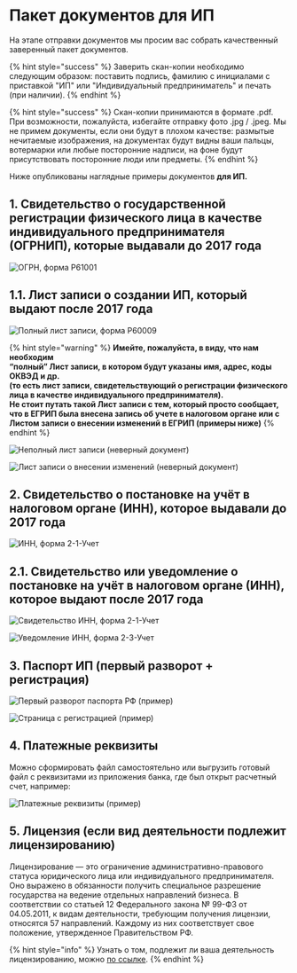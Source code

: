 # Пакет документов для ИП

На этапе отправки документов мы просим вас собрать качественный заверенный пакет документов.&#x20;

{% hint style="success" %}
Заверить скан-копии необходимо следующим образом: поставить подпись, фамилию с инициалами с приставкой "ИП" или "Индивидуальный предприниматель" и печать (при наличии).
{% endhint %}

{% hint style="success" %}
Скан-копии принимаются в формате .pdf. При возможности, пожалуйста, избегайте отправку фото .jpg / .jpeg. Мы не примем документы, если они будут в плохом качестве: размытые нечитаемые изображения, на документах будут видны ваши пальцы, вотермарки или любые посторонние надписи, на фоне будут присутствовать посторонние люди или предметы.
{% endhint %}

Ниже опубликованы наглядные примеры документов **для ИП.**

## **1. Свидетельство о государственной регистрации физического лица в качестве индивидуального предпринимателя (ОГРНИП), которые выдавали до 2017 года**

![ОГРН, форма Р61001](../.gitbook/assets/ogrn-forma-r61001.jpg)

## **1.1. Лист записи о создании ИП, который выдают после 2017 года**

![Полный лист записи, форма Р60009](../.gitbook/assets/polnyi-list-zapisi-forma-r60009.png)

{% hint style="warning" %}
**Имейте, пожалуйста, в виду, что нам необходим**\
**“полный” Лист записи, в котором будут указаны имя, адрес, коды ОКВЭД и др.**\
**(то есть лист записи, свидетельствующий о регистрации физического лица в качестве индивидуального предпринимателя).**\
**Не стоит путать такой Лист записи с тем, который просто сообщает, что в ЕГРИП была внесена запись об учете в налоговом органе или с Листом записи о внесении изменений в ЕГРИП (примеры ниже)**
{% endhint %}

![Неполный лист записи (неверный документ)](../.gitbook/assets/nepolnyi-list-zapisi-forma-r60009.jpg)

![Лист записи о внесении изменений (неверный документ)](../.gitbook/assets/list-zapisi-o-vnesenii-izmenenii.jpg)

## **2. Свидетельство о постановке на учёт в налоговом органе (ИНН), которое выдавали до 2017 года**

![ИНН, форма 2-1-Учет](../.gitbook/assets/inn-forma-2-1-uchet.jpg)

## **2.1. Свидетельство или уведомление о постановке на учёт в налоговом органе (ИНН), которое выдают после 2017 года**

![Свидетельство ИНН, форма 2-1-Учет](../.gitbook/assets/svidetelstvo-inn-forma-2-1-uchet.png)

![Уведомление ИНН, форма 2-3-Учет](../.gitbook/assets/uvedomlenie-inn-forma-2-3-uchet.jpg)

## **3.** Паспорт ИП (первый разворот + регистрация)

![Первый разворот паспорта РФ (пример)](../.gitbook/assets/pasport\_rf.jpg)

![Страница с регистрацией (пример)](../.gitbook/assets/russia-passport-registration-scaled.jpg)

## 4. Платежные реквизиты

Можно сформировать файл самостоятельно или выгрузить готовый файл с реквизитами из приложения банка, где был открыт расчетный счет, например:

![Платежные реквизиты (пример)](../.gitbook/assets/rekvizity.png)

## 5. Лицензия (если вид деятельности подлежит лицензированию)

Лицензирование — это ограничение административно-правового статуса юридического лица или индивидуального предпринимателя. Оно выражено в обязанности получить специальное разрешение государства на ведение отдельных направлений бизнеса. В соответствии со статьей 12 Федерального закона № 99-ФЗ от 04.05.2011, к видам деятельности, требующим получения лицензии, относятся 57 направлений. Каждому из них соответствует свое положение, утвержденное Правительством РФ.&#x20;

{% hint style="info" %}
Узнать о том, подлежит ли ваша деятельность лицензированию, можно [по ссылке](http://www.consultant.ru/document/cons\_doc\_LAW\_113658/6a4a5b5468ba8b99831699f7d048d2a5d7710610/).
{% endhint %}
